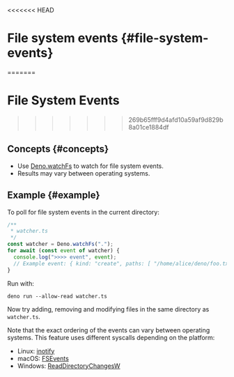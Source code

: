<<<<<<< HEAD
# File system events {#file-system-events}
=======
# File System Events
>>>>>>> 269b65fff9d4afd10a59af9d829b8a01ce1884df

## Concepts {#concepts}

- Use [Deno.watchFs](/api?s=Deno.watchFs) to watch for file system events.
- Results may vary between operating systems.

## Example {#example}

To poll for file system events in the current directory:

```ts
/**
 * watcher.ts
 */
const watcher = Deno.watchFs(".");
for await (const event of watcher) {
  console.log(">>>> event", event);
  // Example event: { kind: "create", paths: [ "/home/alice/deno/foo.txt" ] }
}
```

Run with:

```shell
deno run --allow-read watcher.ts
```

Now try adding, removing and modifying files in the same directory as
`watcher.ts`.

Note that the exact ordering of the events can vary between operating systems.
This feature uses different syscalls depending on the platform:

- Linux: [inotify](https://man7.org/linux/man-pages/man7/inotify.7.html)
- macOS:
  [FSEvents](https://developer.apple.com/library/archive/documentation/Darwin/Conceptual/FSEvents_ProgGuide/Introduction/Introduction.html)
- Windows:
  [ReadDirectoryChangesW](https://docs.microsoft.com/en-us/windows/win32/api/winbase/nf-winbase-readdirectorychangesw)

